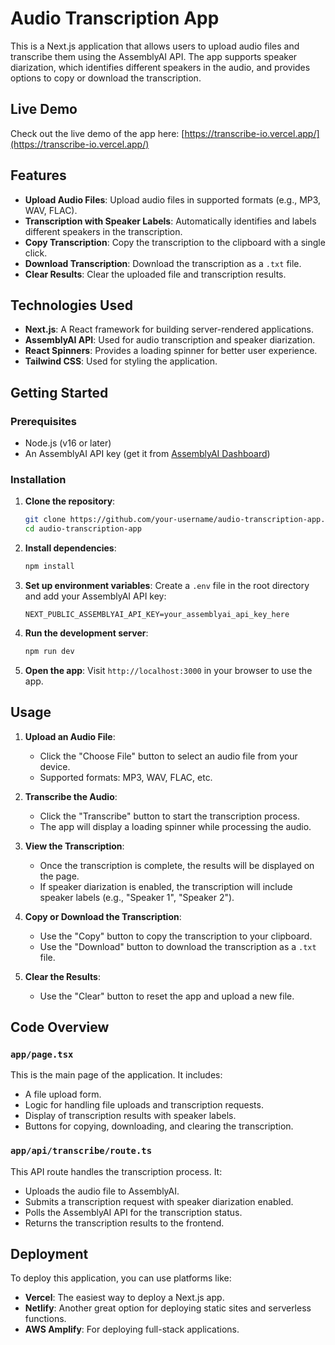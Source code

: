 # Audio Transcription App

This is a Next.js application that allows users to upload audio files and transcribe them using the AssemblyAI API. The app supports speaker diarization, which identifies different speakers in the audio, and provides options to copy or download the transcription.

## Live Demo

Check out the live demo of the app here: [https://transcribe-io.vercel.app/](https://transcribe-io.vercel.app/)

## Features

- **Upload Audio Files**: Upload audio files in supported formats (e.g., MP3, WAV, FLAC).
- **Transcription with Speaker Labels**: Automatically identifies and labels different speakers in the transcription.
- **Copy Transcription**: Copy the transcription to the clipboard with a single click.
- **Download Transcription**: Download the transcription as a `.txt` file.
- **Clear Results**: Clear the uploaded file and transcription results.

## Technologies Used

- **Next.js**: A React framework for building server-rendered applications.
- **AssemblyAI API**: Used for audio transcription and speaker diarization.
- **React Spinners**: Provides a loading spinner for better user experience.
- **Tailwind CSS**: Used for styling the application.

## Getting Started

### Prerequisites

- Node.js (v16 or later)
- An AssemblyAI API key (get it from [AssemblyAI Dashboard](https://app.assemblyai.com/))

### Installation

1. **Clone the repository**:

   ```bash
   git clone https://github.com/your-username/audio-transcription-app.git
   cd audio-transcription-app
   ```

2. **Install dependencies**:

   ```bash
   npm install
   ```

3. **Set up environment variables**:
   Create a `.env` file in the root directory and add your AssemblyAI API key:

   ```env
   NEXT_PUBLIC_ASSEMBLYAI_API_KEY=your_assemblyai_api_key_here
   ```

4. **Run the development server**:

   ```bash
   npm run dev
   ```

5. **Open the app**:
   Visit `http://localhost:3000` in your browser to use the app.

## Usage

1. **Upload an Audio File**:

   - Click the "Choose File" button to select an audio file from your device.
   - Supported formats: MP3, WAV, FLAC, etc.

2. **Transcribe the Audio**:

   - Click the "Transcribe" button to start the transcription process.
   - The app will display a loading spinner while processing the audio.

3. **View the Transcription**:

   - Once the transcription is complete, the results will be displayed on the page.
   - If speaker diarization is enabled, the transcription will include speaker labels (e.g., "Speaker 1", "Speaker 2").

4. **Copy or Download the Transcription**:

   - Use the "Copy" button to copy the transcription to your clipboard.
   - Use the "Download" button to download the transcription as a `.txt` file.

5. **Clear the Results**:
   - Use the "Clear" button to reset the app and upload a new file.

## Code Overview

### `app/page.tsx`

This is the main page of the application. It includes:

- A file upload form.
- Logic for handling file uploads and transcription requests.
- Display of transcription results with speaker labels.
- Buttons for copying, downloading, and clearing the transcription.

### `app/api/transcribe/route.ts`

This API route handles the transcription process. It:

- Uploads the audio file to AssemblyAI.
- Submits a transcription request with speaker diarization enabled.
- Polls the AssemblyAI API for the transcription status.
- Returns the transcription results to the frontend.

## Deployment

To deploy this application, you can use platforms like:

- **Vercel**: The easiest way to deploy a Next.js app.
- **Netlify**: Another great option for deploying static sites and serverless functions.
- **AWS Amplify**: For deploying full-stack applications.
